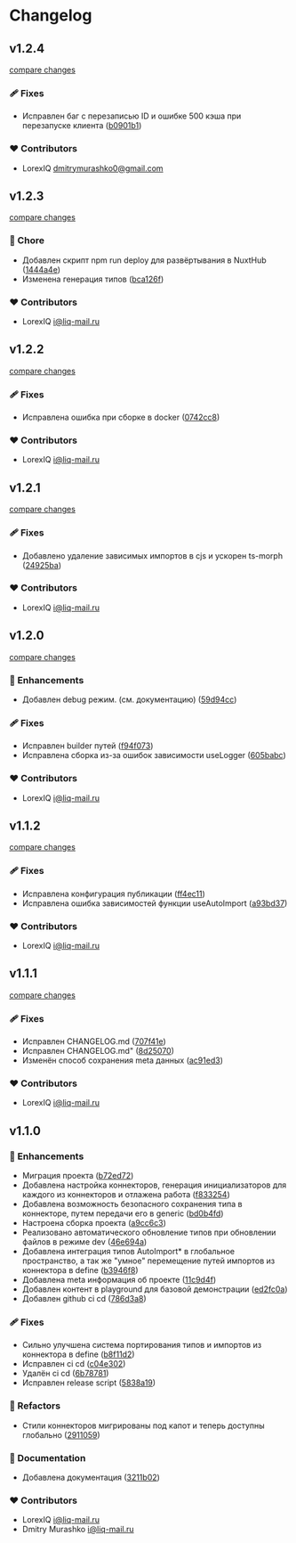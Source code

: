 # Changelog


## v1.2.4

[compare changes](https://github.com/LorexIQ/nuxt-auto-import/compare/v1.2.3...v1.2.4)

### 🩹 Fixes

- Исправлен баг с перезаписью ID и ошибке 500 кэша при перезапуске клиента ([b0901b1](https://github.com/LorexIQ/nuxt-auto-import/commit/b0901b1))

### ❤️ Contributors

- LorexIQ <dmitrymurashko0@gmail.com>

## v1.2.3

[compare changes](https://github.com/LorexIQ/nuxt-auto-import/compare/v1.2.2...v1.2.3)

### 🏡 Chore

- Добавлен скрипт npm run deploy для развёртывания в NuxtHub ([1444a4e](https://github.com/LorexIQ/nuxt-auto-import/commit/1444a4e))
- Изменена генерация типов ([bca126f](https://github.com/LorexIQ/nuxt-auto-import/commit/bca126f))

### ❤️ Contributors

- LorexIQ <i@liq-mail.ru>

## v1.2.2

[compare changes](https://github.com/LorexIQ/nuxt-auto-import/compare/v1.2.1...v1.2.2)

### 🩹 Fixes

- Исправлена ошибка при сборке в docker ([0742cc8](https://github.com/LorexIQ/nuxt-auto-import/commit/0742cc8))

### ❤️ Contributors

- LorexIQ <i@liq-mail.ru>

## v1.2.1

[compare changes](https://github.com/LorexIQ/nuxt-auto-import/compare/v1.2.0...v1.2.1)

### 🩹 Fixes

- Добавлено удаление зависимых импортов в cjs и ускорен ts-morph ([24925ba](https://github.com/LorexIQ/nuxt-auto-import/commit/24925ba))

### ❤️ Contributors

- LorexIQ <i@liq-mail.ru>

## v1.2.0

[compare changes](https://github.com/LorexIQ/nuxt-auto-import/compare/v1.1.2...v1.2.0)

### 🚀 Enhancements

- Добавлен debug режим. (см. документацию) ([59d94cc](https://github.com/LorexIQ/nuxt-auto-import/commit/59d94cc))

### 🩹 Fixes

- Исправлен builder путей ([f94f073](https://github.com/LorexIQ/nuxt-auto-import/commit/f94f073))
- Исправлена сборка из-за ошибок зависимости useLogger ([605babc](https://github.com/LorexIQ/nuxt-auto-import/commit/605babc))

### ❤️ Contributors

- LorexIQ <i@liq-mail.ru>

## v1.1.2

[compare changes](https://github.com/LorexIQ/nuxt-auto-import/compare/v1.1.1...v1.1.2)

### 🩹 Fixes

- Исправлена конфигурация публикации ([ff4ec11](https://github.com/LorexIQ/nuxt-auto-import/commit/ff4ec11))
- Исправлена ошибка зависимостей функции useAutoImport ([a93bd37](https://github.com/LorexIQ/nuxt-auto-import/commit/a93bd37))

### ❤️ Contributors

- LorexIQ <i@liq-mail.ru>

## v1.1.1

[compare changes](https://github.com/LorexIQ/nuxt-auto-import/compare/v1.1.0...v1.1.1)

### 🩹 Fixes

- Исправлен CHANGELOG.md ([707f41e](https://github.com/LorexIQ/nuxt-auto-import/commit/707f41e))
- Исправлен CHANGELOG.md" ([8d25070](https://github.com/LorexIQ/nuxt-auto-import/commit/8d25070))
- Изменён способ сохранения meta данных ([ac91ed3](https://github.com/LorexIQ/nuxt-auto-import/commit/ac91ed3))

### ❤️ Contributors

- LorexIQ <i@liq-mail.ru>

## v1.1.0


### 🚀 Enhancements

- Миграция проекта ([b72ed72](https://github.com/LorexIQ/nuxt-auto-import/commit/b72ed72))
- Добавлена настройка коннекторов, генерация инициализаторов для каждого из коннекторов и отлажена работа ([f833254](https://github.com/LorexIQ/nuxt-auto-import/commit/f833254))
- Добавлена возможность безопасного сохранения типа в коннекторе, путем передачи его в generic ([bd0b4fd](https://github.com/LorexIQ/nuxt-auto-import/commit/bd0b4fd))
- Настроена сборка проекта ([a9cc6c3](https://github.com/LorexIQ/nuxt-auto-import/commit/a9cc6c3))
- Реализовано автоматического обновление типов при обновлении файлов в режиме dev ([46e694a](https://github.com/LorexIQ/nuxt-auto-import/commit/46e694a))
- Добавлена интеграция типов AutoImport* в глобальное пространство, а так же "умное" перемещение путей импортов из коннектора в define ([b3946f8](https://github.com/LorexIQ/nuxt-auto-import/commit/b3946f8))
- Добавлена meta информация об проекте ([11c9d4f](https://github.com/LorexIQ/nuxt-auto-import/commit/11c9d4f))
- Добавлен контент в playground для базовой демонстрации ([ed2fc0a](https://github.com/LorexIQ/nuxt-auto-import/commit/ed2fc0a))
- Добавлен github ci cd ([786d3a8](https://github.com/LorexIQ/nuxt-auto-import/commit/786d3a8))

### 🩹 Fixes

- Сильно улучшена система портирования типов и импортов из коннектора в define ([b8f11d2](https://github.com/LorexIQ/nuxt-auto-import/commit/b8f11d2))
- Исправлен ci cd ([c04e302](https://github.com/LorexIQ/nuxt-auto-import/commit/c04e302))
- Удалён ci cd ([6b78781](https://github.com/LorexIQ/nuxt-auto-import/commit/6b78781))
- Исправлен release script ([5838a19](https://github.com/LorexIQ/nuxt-auto-import/commit/5838a19))

### 💅 Refactors

- Стили коннекторов мигрированы под капот и теперь доступны глобально ([2911059](https://github.com/LorexIQ/nuxt-auto-import/commit/2911059))

### 📖 Documentation

- Добавлена документация ([3211b02](https://github.com/LorexIQ/nuxt-auto-import/commit/3211b02))

### ❤️ Contributors

- LorexIQ <i@liq-mail.ru>
- Dmitry Murashko <i@liq-mail.ru>

